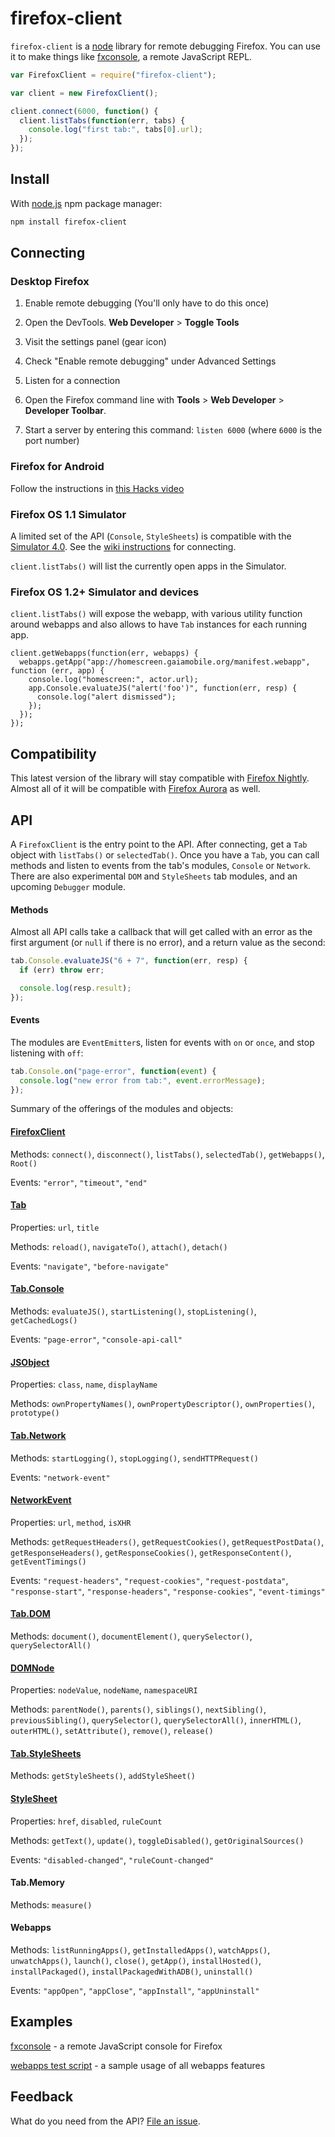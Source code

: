 # firefox-client
`firefox-client` is a [node](nodejs.org) library for remote debugging Firefox. You can use it to make things like [fxconsole](https://github.com/harthur/fxconsole), a remote JavaScript REPL.

```javascript
var FirefoxClient = require("firefox-client");

var client = new FirefoxClient();

client.connect(6000, function() {
  client.listTabs(function(err, tabs) {
    console.log("first tab:", tabs[0].url);
  });
});
```

## Install
With [node.js](http://nodejs.org/) npm package manager:

```bash
npm install firefox-client
```

## Connecting

### Desktop Firefox
1. Enable remote debugging (You'll only have to do this once)
 1. Open the DevTools. **Web Developer** > **Toggle Tools**
 2. Visit the settings panel (gear icon)
 3. Check "Enable remote debugging" under Advanced Settings

2. Listen for a connection
 1. Open the Firefox command line with **Tools** > **Web Developer** > **Developer Toolbar**.
 2. Start a server by entering this command: `listen 6000` (where `6000` is the port number)

### Firefox for Android
Follow the instructions in [this Hacks video](https://www.youtube.com/watch?v=Znj_8IFeTVs)

### Firefox OS 1.1 Simulator
A limited set of the API (`Console`, `StyleSheets`) is compatible with the [Simulator 4.0](https://addons.mozilla.org/en-US/firefox/addon/firefox-os-simulator/). See the [wiki instructions](https://github.com/harthur/firefox-client/wiki/Firefox-OS-Simulator-Instructions) for connecting.

`client.listTabs()` will list the currently open apps in the Simulator.

### Firefox OS 1.2+ Simulator and devices

`client.listTabs()` will expose the webapp, with various utility function around webapps and also allows to have `Tab` instances for each running app.

```
client.getWebapps(function(err, webapps) {
  webapps.getApp("app://homescreen.gaiamobile.org/manifest.webapp", function (err, app) {
    console.log("homescreen:", actor.url);
    app.Console.evaluateJS("alert('foo')", function(err, resp) {
      console.log("alert dismissed");
    });
  });
});
```

## Compatibility

This latest version of the library will stay compatible with [Firefox Nightly](http://nightly.mozilla.org/). Almost all of it will be compatible with [Firefox Aurora](http://www.mozilla.org/en-US/firefox/aurora/) as well.

## API

A `FirefoxClient` is the entry point to the API. After connecting, get a `Tab` object with `listTabs()` or `selectedTab()`. Once you have a `Tab`, you can call methods and listen to events from the tab's modules, `Console` or `Network`. There are also experimental `DOM` and `StyleSheets` tab modules, and an upcoming `Debugger` module.

#### Methods
Almost all API calls take a callback that will get called with an error as the first argument (or `null` if there is no error), and a return value as the second:

```javascript
tab.Console.evaluateJS("6 + 7", function(err, resp) {
  if (err) throw err;

  console.log(resp.result);
});
```

#### Events

The modules are `EventEmitter`s, listen for events with `on` or `once`, and stop listening with `off`:

```javascript
tab.Console.on("page-error", function(event) {
  console.log("new error from tab:", event.errorMessage);
});
```

Summary of the offerings of the modules and objects:

#### [FirefoxClient](http://github.com/harthur/firefox-client/wiki/FirefoxClient)
Methods: `connect()`, `disconnect()`, `listTabs()`, `selectedTab()`, `getWebapps()`, `Root()`

Events: `"error"`, `"timeout"`, `"end"`

#### [Tab](https://github.com/harthur/firefox-client/wiki/Tab)
Properties: `url`, `title`

Methods: `reload()`, `navigateTo()`, `attach()`, `detach()`

Events: `"navigate"`, `"before-navigate"`

#### [Tab.Console](https://github.com/harthur/firefox-client/wiki/Console)
Methods: `evaluateJS()`, `startListening()`, `stopListening()`, `getCachedLogs()`

Events: `"page-error"`, `"console-api-call"`

#### [JSObject](https://github.com/harthur/firefox-client/wiki/JSObject)
Properties: `class`, `name`, `displayName`

Methods: `ownPropertyNames()`, `ownPropertyDescriptor()`, `ownProperties()`, `prototype()`

#### [Tab.Network](https://github.com/harthur/firefox-client/wiki/Network)
Methods: `startLogging()`, `stopLogging()`, `sendHTTPRequest()`

Events: `"network-event"`

#### [NetworkEvent](https://github.com/harthur/firefox-client/wiki/NetworkEvent)
Properties: `url`, `method`, `isXHR`

Methods: `getRequestHeaders()`, `getRequestCookies()`, `getRequestPostData()`, `getResponseHeaders()`, `getResponseCookies()`, `getResponseContent()`, `getEventTimings()`

Events: `"request-headers"`, `"request-cookies"`, `"request-postdata"`, `"response-start"`, `"response-headers"`, `"response-cookies"`, `"event-timings"`

#### [Tab.DOM](https://github.com/harthur/firefox-client/wiki/DOM)
Methods: `document()`, `documentElement()`, `querySelector()`, `querySelectorAll()`

#### [DOMNode](https://github.com/harthur/firefox-client/wiki/DOMNode)
Properties: `nodeValue`, `nodeName`, `namespaceURI`

Methods: `parentNode()`, `parents()`, `siblings()`, `nextSibling()`, `previousSibling()`, `querySelector()`, `querySelectorAll()`, `innerHTML()`, `outerHTML()`, `setAttribute()`, `remove()`, `release()`

#### [Tab.StyleSheets](https://github.com/harthur/firefox-client/wiki/StyleSheets)
Methods: `getStyleSheets()`, `addStyleSheet()`

#### [StyleSheet](https://github.com/harthur/firefox-client/wiki/StyleSheet)
Properties: `href`, `disabled`, `ruleCount`

Methods: `getText()`, `update()`, `toggleDisabled()`, `getOriginalSources()`

Events: `"disabled-changed"`, `"ruleCount-changed"`

#### Tab.Memory
Methods: `measure()`

#### Webapps
Methods: `listRunningApps()`, `getInstalledApps()`, `watchApps()`, `unwatchApps()`, `launch()`, `close()`, `getApp()`, `installHosted()`, `installPackaged()`, `installPackagedWithADB()`, `uninstall()`

Events: `"appOpen"`, `"appClose"`, `"appInstall"`, `"appUninstall"`

## Examples

[fxconsole](https://github.com/harthur/fxconsole) - a remote JavaScript console for Firefox

[webapps test script](https://pastebin.mozilla.org/5094843) - a sample usage of all webapps features

## Feedback

What do you need from the API? [File an issue](https://github.com/harthur/firefox-client/issues/new).
